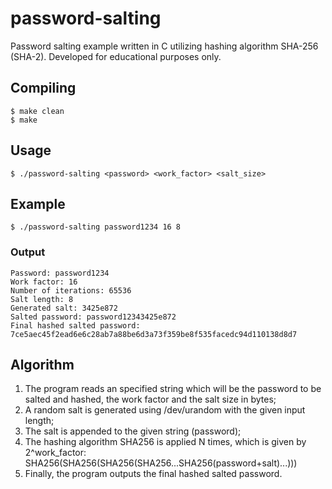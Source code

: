 # password-salting

Password salting example written in C utilizing hashing algorithm SHA-256 (SHA-2). Developed for educational purposes only.

## Compiling

`$ make clean` <br />
`$ make` <br />

## Usage

`$ ./password-salting <password> <work_factor> <salt_size>`

## Example

`$ ./password-salting password1234 16 8`

### Output

`Password: password1234` <br />
`Work factor: 16` <br />
`Number of iterations: 65536` <br />
`Salt length: 8` <br />
`Generated salt: 3425e872` <br />
`Salted password: password12343425e872` <br />
`Final hashed salted password: 7ce5aec45f2ead6e6c28ab7a88be6d3a73f359be8f535facedc94d110138d8d7` <br />

## Algorithm

1. The program reads an specified string which will be the password to be salted and hashed, the work factor and the salt size in bytes;
2. A random salt is generated using /dev/urandom with the given input length;
3. The salt is appended to the given string (password);
4. The hashing algorithm SHA256 is applied N times, which is given by 2^work_factor:
   SHA256(SHA256(SHA256(SHA256...SHA256(password+salt)...)))
5. Finally, the program outputs the final hashed salted password.
